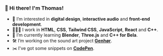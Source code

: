 ### 👋 Hi there! I'm Thomas!
- 👀 I’m interested in **digital design**, **interactive audio** and **front-end development**.
- 👨🏻‍💻 I work in **HTML**, **CSS**, **Tailwind CSS**, **JavaScript**, **React** and **C++**.
- 🌱 I’m currently learning **Blender**, **Three.js** and **C++ for Bela**.
- 🛠️ I’m working on the sound art project **[Genhør](https://www.hoerbar.dk/)**.
- ✂️ I've got some snippets on **[CodePen](https://codepen.io/ThomasEgMatthiesen)**.
